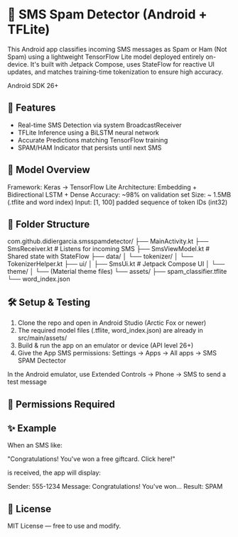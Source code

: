 # 📱 SMS Spam Detector (Android + TFLite)

This Android app classifies incoming SMS messages as Spam or Ham (Not Spam) using a lightweight TensorFlow Lite model deployed entirely on-device. It's built with Jetpack Compose, uses StateFlow for reactive UI updates, and matches training-time tokenization to ensure high accuracy.

Android SDK 26+

## 🚀 Features

* Real-time SMS Detection via system BroadcastReceiver
* TFLite Inference using a BiLSTM neural network
* Accurate Predictions matching TensorFlow training
* SPAM/HAM Indicator that persists until next SMS

## 🧠 Model Overview

Framework: Keras → TensorFlow Lite
Architecture: Embedding + Bidirectional LSTM + Dense
Accuracy: ~98% on validation set
Size: ~ 1.5MB (.tflite and word index)
Input: [1, 100] padded sequence of token IDs (int32)



## 📁 Folder Structure

com.github.didiergarcia.smsspamdetector/
├── MainActivity.kt
├── SmsReceiver.kt            # Listens for incoming SMS
├── SmsViewModel.kt           # Shared state with StateFlow
├── data/
│   └── tokenizer/
│       └── TokenizerHelper.kt
├── ui/
│   ├── SmsUi.kt              # Jetpack Compose UI
│   └── theme/
│       └── (Material theme files)
└── assets/
├── spam_classifier.tflite
└── word_index.json

## 🛠️ Setup & Testing

1. Clone the repo and open in Android Studio (Arctic Fox or newer)
1. The required model files (.tflite, word_index.json) are already in src/main/assets/
1. Build & run the app on an emulator or device (API level 26+)
1. Give the App SMS permissions: Settings -> Apps -> All apps -> SMS SPAM Dectector

In the Android emulator, use Extended Controls → Phone → SMS to send a test message

## 🔐 Permissions Required

<uses-permission android:name="android.permission.RECEIVE_SMS" />
<uses-permission android:name="android.permission.READ_SMS" />

## ✨ Example

When an SMS like:

"Congratulations! You've won a free giftcard. Click here!"

is received, the app will display:

Sender:  555-1234
Message: Congratulations! You've won...
Result:  SPAM

## 📜 License

MIT License — free to use and modify.
